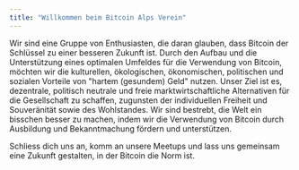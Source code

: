 ```yaml
---
title: "Willkommen beim Bitcoin Alps Verein"
---
```

Wir sind eine Gruppe von Enthusiasten, die daran glauben, dass Bitcoin der Schlüssel zu einer besseren Zukunft ist. Durch den Aufbau und die Unterstützung eines optimalen Umfeldes für die Verwendung von Bitcoin, möchten wir die kulturellen, ökologischen, ökonomischen, politischen und sozialen Vorteile von "hartem (gesundem) Geld" nutzen. Unser Ziel ist es, dezentrale, politisch neutrale und freie marktwirtschaftliche Alternativen für die Gesellschaft zu schaffen, zugunsten der individuellen Freiheit und Souveränität sowie des Wohlstandes. Wir sind bestrebt, die Welt ein bisschen besser zu machen, indem wir die Verwendung von Bitcoin durch Ausbildung und Bekanntmachung fördern und unterstützen.

Schliess dich uns an, komm an unsere Meetups und lass uns gemeinsam eine Zukunft gestalten, in der Bitcoin die Norm ist.